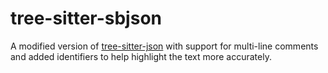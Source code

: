 tree-sitter-sbjson
===========================

A modified version of [tree-sitter-json](https://github.com/tree-sitter/tree-sitter-json) with support for multi-line comments and added identifiers to help highlight the text more accurately.
